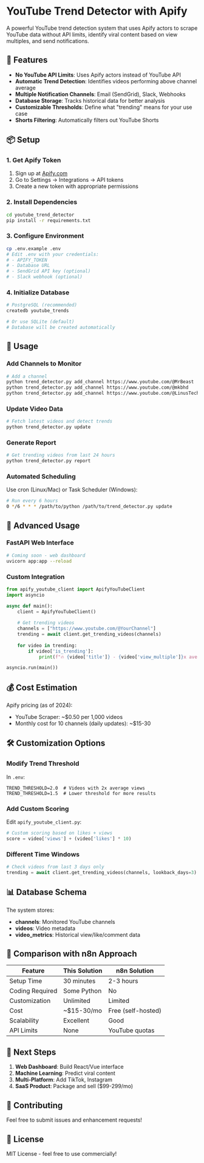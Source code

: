 # YouTube Trend Detector with Apify

A powerful YouTube trend detection system that uses Apify actors to scrape YouTube data without API limits, identify viral content based on view multiples, and send notifications.

## 🚀 Features

- **No YouTube API Limits**: Uses Apify actors instead of YouTube API
- **Automatic Trend Detection**: Identifies videos performing above channel average
- **Multiple Notification Channels**: Email (SendGrid), Slack, Webhooks
- **Database Storage**: Tracks historical data for better analysis
- **Customizable Thresholds**: Define what "trending" means for your use case
- **Shorts Filtering**: Automatically filters out YouTube Shorts

## 📦 Setup

### 1. Get Apify Token

1. Sign up at [Apify.com](https://apify.com)
2. Go to Settings → Integrations → API tokens
3. Create a new token with appropriate permissions

### 2. Install Dependencies

```bash
cd youtube_trend_detector
pip install -r requirements.txt
```

### 3. Configure Environment

```bash
cp .env.example .env
# Edit .env with your credentials:
# - APIFY_TOKEN
# - Database URL
# - SendGrid API key (optional)
# - Slack webhook (optional)
```

### 4. Initialize Database

```bash
# PostgreSQL (recommended)
createdb youtube_trends

# Or use SQLite (default)
# Database will be created automatically
```

## 🎯 Usage

### Add Channels to Monitor

```bash
# Add a channel
python trend_detector.py add_channel https://www.youtube.com/@MrBeast
python trend_detector.py add_channel https://www.youtube.com/@mkbhd
python trend_detector.py add_channel https://www.youtube.com/@LinusTechTips
```

### Update Video Data

```bash
# Fetch latest videos and detect trends
python trend_detector.py update
```

### Generate Report

```bash
# Get trending videos from last 24 hours
python trend_detector.py report
```

### Automated Scheduling

Use cron (Linux/Mac) or Task Scheduler (Windows):

```bash
# Run every 6 hours
0 */6 * * * /path/to/python /path/to/trend_detector.py update
```

## 🔧 Advanced Usage

### FastAPI Web Interface

```bash
# Coming soon - web dashboard
uvicorn app:app --reload
```

### Custom Integration

```python
from apify_youtube_client import ApifyYouTubeClient
import asyncio

async def main():
    client = ApifyYouTubeClient()
    
    # Get trending videos
    channels = ["https://www.youtube.com/@YourChannel"]
    trending = await client.get_trending_videos(channels)
    
    for video in trending:
        if video['is_trending']:
            print(f"🔥 {video['title']} - {video['view_multiple']}x average")

asyncio.run(main())
```

## 💰 Cost Estimation

Apify pricing (as of 2024):
- YouTube Scraper: ~$0.50 per 1,000 videos
- Monthly cost for 10 channels (daily updates): ~$15-30

## 🛠️ Customization Options

### Modify Trend Threshold

In `.env`:
```
TREND_THRESHOLD=2.0  # Videos with 2x average views
TREND_THRESHOLD=1.5  # Lower threshold for more results
```

### Add Custom Scoring

Edit `apify_youtube_client.py`:
```python
# Custom scoring based on likes + views
score = video['views'] + (video['likes'] * 10)
```

### Different Time Windows

```python
# Check videos from last 3 days only
trending = await client.get_trending_videos(channels, lookback_days=3)
```

## 📊 Database Schema

The system stores:
- **channels**: Monitored YouTube channels
- **videos**: Video metadata
- **video_metrics**: Historical view/like/comment data

## 🔄 Comparison with n8n Approach

| Feature | This Solution | n8n Solution |
|---------|--------------|--------------|
| Setup Time | 30 minutes | 2-3 hours |
| Coding Required | Some Python | No |
| Customization | Unlimited | Limited |
| Cost | ~$15-30/mo | Free (self-hosted) |
| Scalability | Excellent | Good |
| API Limits | None | YouTube quotas |

## 🚦 Next Steps

1. **Web Dashboard**: Build React/Vue interface
2. **Machine Learning**: Predict viral content
3. **Multi-Platform**: Add TikTok, Instagram
4. **SaaS Product**: Package and sell ($99-299/mo)

## 🤝 Contributing

Feel free to submit issues and enhancement requests!

## 📝 License

MIT License - feel free to use commercially!
